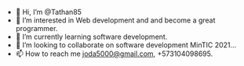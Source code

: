 - 👋 Hi, I’m @Tathan85
- 👀 I’m interested in Web development and and become a great programmer.
- 🌱 I’m currently learning software development.
- 💞️ I’m looking to collaborate on software development MinTIC 2021...
- 📫 How to reach me joda5000@gmail.com,  +573104098695.

<!---
Tathan85/Tathan85 is a ✨ special ✨ repository because its `README.md` (this file) appears on your GitHub profile.
You can click the Preview link to take a look at your changes.
--->

